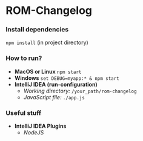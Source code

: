 # ROM-Changelog
### Install dependencies
`npm install` (in project directory)

### How to run?
* **MacOS or Linux**
`npm start`
* **Windows**
`set DEBUG=myapp:* & npm start`
* **IntelliJ IDEA (run-configuration)**
    * *Working directory:* `/your_path/rom-changelog`
    * *JavaScript file:* `./app.js`

### Useful stuff
* **IntelliJ IDEA Plugins**
  * *NodeJS*

